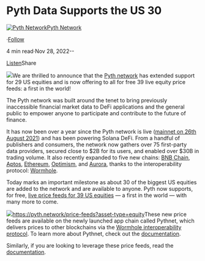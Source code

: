 Pyth Data Supports the US 30
============================

[![Pyth Network](https://miro.medium.com/v2/resize:fill:88:88/1*rdK3rHcWpkge6BRQRIwBjA.jpeg)](/?source=post_page-----b1845b464781--------------------------------)[Pyth Network](/?source=post_page-----b1845b464781--------------------------------)

·[Follow](https://medium.com/m/signin?actionUrl=https%3A%2F%2Fmedium.com%2F_%2Fsubscribe%2Fuser%2Ff55fccc0ad62&operation=register&redirect=https%3A%2F%2Fpythnetwork.medium.com%2Fpyth-data-supports-the-us-30-b1845b464781&user=Pyth+Network&userId=f55fccc0ad62&source=post_page-f55fccc0ad62----b1845b464781---------------------post_header-----------)

4 min read·Nov 28, 2022--

[Listen](https://medium.com/m/signin?actionUrl=https%3A%2F%2Fmedium.com%2Fplans%3Fdimension%3Dpost_audio_button%26postId%3Db1845b464781&operation=register&redirect=https%3A%2F%2Fpythnetwork.medium.com%2Fpyth-data-supports-the-us-30-b1845b464781&source=-----b1845b464781---------------------post_audio_button-----------)Share

![](https://miro.medium.com/v2/resize:fit:1400/1*vHq_eaHYT1S_zCFePVgZuw.jpeg)We are thrilled to announce that the [Pyth network](https://pyth.network/) has extended support for 29 US equities and is now offering to all for free 39 live equity price feeds: a first in the world!

The Pyth network was built around the tenet to bring previously inaccessible financial market data to DeFi applications and the general public to empower anyone to participate and contribute to the future of finance.

It has now been over a year since the Pyth network is live ([mainnet on 26th August 2021](/the-pyth-network-mainnet-a3d45d2c0f58)) and has been powering Solana DeFi. From a handful of publishers and consumers, the network now gathers over 75 first-party data providers, secured close to $2B for its users, and enabled over $30B in trading volume. It also recently expanded to five new chains: [BNB Chain](/bnb-chain-and-binance-sidechains-are-now-poweredbypyth-a83001bd6ef4), [Aptos](/aptos-is-now-poweredbypyth-533d0eae3538), [Ethereum](/ethereum-and-optimism-are-now-poweredbypyth-43951fd9025e), [Optimism](/ethereum-and-optimism-are-now-poweredbypyth-43951fd9025e), and [Aurora](/pyth-data-is-live-on-aurora-b03d5910b5f9), thanks to the interoperability protocol: [Wormhole](https://wormholenetwork.com/).

Today marks an important milestone as about 30 of the biggest US equities are added to the network and are available to anyone. Pyth now supports, for free, [live price feeds for 39 US equities](https://pyth.network/price-feeds?asset-type=equity) — a first in the world — with many more to come.

![](https://miro.medium.com/v2/resize:fit:1400/1*C5TZ9CB-IuIAgaTx-wEtiA.jpeg)<https://pyth.network/price-feeds?asset-type=equity>These new price feeds are available on the newly launched app chain called Pythnet, which delivers prices to other blockchains via the [Wormhole interoperability protocol](https://wormhole.com/). To learn more about Pythnet, check out the [documentation](https://docs.pyth.network/how-pyth-works/pythnet).

Similarly, if you are looking to leverage these price feeds, read the [documentation](https://docs.pyth.network/consume-data).

